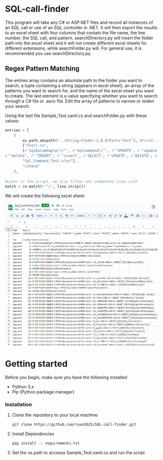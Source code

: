 ﻿# SQL-call-finder

This program will take any C# or ASP.NET files and record all instances of an SQL call or use of an SQL controller in .NET. It will then export the results to an excel 
sheet with four columns that contain the file name, the line number, the SQL call, and pattern. searchDirectory.py will insert the folder path into the excel sheet and it will not create different excel sheets for different extensions, while searchFolder.py will. For general use, it is recommended you use searchDirectory.py.

## Regex Pattern Matching

The entries array contains an absolute path to the folder you want to search,
a tuple containing a string (appears in excel sheet), an array of the patterns you
want to search for, and the name of the excel sheet you want to create. The last
element is a value specifying whether you want to search through a C# file or
.ascx file. Edit the array of patterns to narrow or widen your search.

Using the test file Sample_Test.xaml.cs and searchFolder.py with these values:

```python
entries = [
    (
        os.path.abspath("../String-Finder-1.0.0/Parts-Test"), #Folder containing Sample_Test.xaml.cs
        ["Test/.cs", 
        [r'SqlDataAdapter\("', r'SqlCommand\("', r'"UPDATE', r'"update', r'"SELECT', r'"select', r'"DELETE',
r'"delete', r'"INSERT', r'"insert', r'SELECT', r'UPDATE', r'DELETE', r'CREATE', r'WHERE', r'SqlCommand\('],
        "Sql_Command_Test.xlsx"],
        "csharp"
    ),

#Later in the script, we also filter out commented lines with
match = re.match(r'^/', line.strip())
```

We will create the following excel sheet:

![Picture of sample output](Sample_SQL_Finder.png)

# Getting started
Before you begin, make sure you have the following installed:
- Python 3.x
- Pip (Python package manager)
### Installation

1. Clone the repository to your local machine:

   ```bash
   git clone https://github.com/ryan2625/SQL-call-finder.git

2. Install Dependencies

   ```bash
   pip install -r requirements.txt

3. Set the os.path to accesss Sample_Test.xaml.cs and run the script

